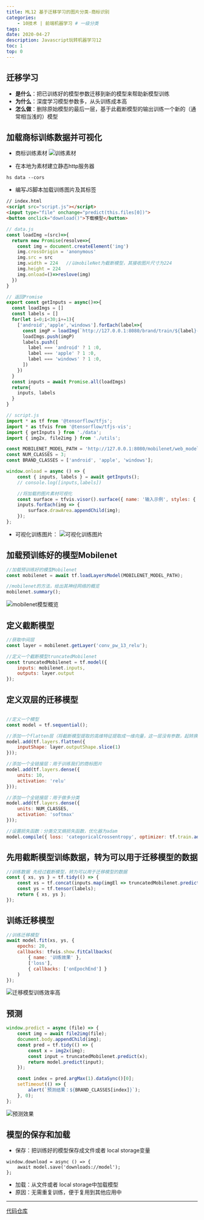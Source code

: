 ```yaml
---
title: ML12 基于迁移学习的图片分类-商标识别
categories:
    - 10技术 | 前端机器学习 # 一级分类
tags:
date: 2020-04-27
description: Javascript玩转机器学习12
toc: 1
top: 0
---
```


## 迁移学习
- **是什么**：把已训练好的模型参数迁移到新的模型来帮助新模型训练
- **为什么**：深度学习模型参数多，从头训练成本高
- **怎么做**：删除原始模型的最后一层，基于此截断模型的输出训练一个新的（通常相当浅的）模型



## 加载商标训练数据并可视化
- 商标训练素材
![训练素材](/images/ai/63.png)

- 在本地为素材建立静态http服务器
```
hs data --cors
```

- 编写JS脚本加载训练图片及其标签
```html
// index.html
<script src="script.js"></script>
<input type="file" onchange="predict(this.files[0])">
<button onclick="download()">下载模型</button>
```
```javascript
// data.js
const loadImg =(src)=>{
  return new Promise(resolve=>{
    const img = document.createElement('img')
    img.crossOrigin = 'anonymous'
    img.src = src
    img.width = 224   //以mobileNet为截断模型，其接收图片尺寸为224
    img.height = 224
    img.onload=()=>reslove(img)
  })
}

// 返回Promise
export const getInputs = async()=>{
  const loadImgs = []
  const labels = []
  for(let i=0;i<30;i+=1){
    ['android','apple','windows'].forEach(label=>{
      const imgP = loadImg(`http://127.0.0.1:8080/brand/train/${label}-${index}.jpg`)
      loadImgs.push(imgP)
      labels.push([
        label === 'android' ? 1 :0,
        label === 'apple' ? 1 :0,
        label === 'windows' ? 1 :0,
      ])
    })
  }
  const inputs = await Promise.all(loadImgs)
  return{ 
    inputs, labels
  }
}
```


```javascript
// script.js
import * as tf from '@tensorflow/tfjs';
import * as tfvis from '@tensorflow/tfjs-vis';
import { getInputs } from './data';
import { img2x, file2img } from './utils';

const MOBILENET_MODEL_PATH = 'http://127.0.0.1:8080/mobilenet/web_model/model.json';
const NUM_CLASSES = 3;
const BRAND_CLASSES = ['android', 'apple', 'windows'];

window.onload = async () => {
    const { inputs, labels } = await getInputs();
    // console.log([inputs,labels])

    //将加载的图片素材可视化
    const surface = tfvis.visor().surface({ name: '输入示例', styles: { height: 250 } });
    inputs.forEach(img => {
        surface.drawArea.appendChild(img);
    });
};
```

- 可视化训练图片：
![可视化训练图片](/images/ai/64.png)

## 加载预训练好的模型Mobilenet
```javascript
//加载预训练好的模型Mobilenet
const mobilenet = await tf.loadLayersModel(MOBILENET_MODEL_PATH);

//mobilenet的方法，给出其神经网络的概览
mobilenet.summary();
```


![mobilenet模型概览](/images/ai/65.png)



## 定义截断模型
```javascript
//获取中间层
const layer = mobilenet.getLayer('conv_pw_13_relu');

//定义一个截断模型truncatedMobilenet
const truncatedMobilenet = tf.model({
    inputs: mobilenet.inputs,
    outputs: layer.output
});
```

## 定义双层的迁移模型
```javascript

//定义一个模型
const model = tf.sequential();

//添加一个flatten层（将截断模型提取的高维特征提取成一维向量，这一层没有参数，起转换作用
model.add(tf.layers.flatten({
    inputShape: layer.outputShape.slice(1)
}));

//添加一个全链接层：用于训练我们的商标图片
model.add(tf.layers.dense({
    units: 10,
    activation: 'relu'
}));

//添加一个全链接层：用于做多分类
model.add(tf.layers.dense({
    units: NUM_CLASSES,
    activation: 'softmax'
}));

//设置损失函数：分类交叉熵损失函数，优化器为adam
model.compile({ loss: 'categoricalCrossentropy', optimizer: tf.train.adam() });

```

## 先用截断模型训练数据，转为可以用于迁移模型的数据
```javascript
//训练数据 先经过截断模型，转为可以用于迁移模型的数据
const { xs, ys } = tf.tidy(() => {
    const xs = tf.concat(inputs.map(imgEl => truncatedMobilenet.predict(img2x(imgEl))));
    const ys = tf.tensor(labels);
    return { xs, ys };
});
```

## 训练迁移模型
```javascript
//训练迁移模型
await model.fit(xs, ys, {
    epochs: 20,
    callbacks: tfvis.show.fitCallbacks(
        { name: '训练效果' },
        ['loss'],
        { callbacks: ['onEpochEnd'] }
    )
});
```

![迁移模型训练效率高](/images/ai/66.png)

## 预测
```javascript
window.predict = async (file) => {
    const img = await file2img(file);
    document.body.appendChild(img);
    const pred = tf.tidy(() => {
        const x = img2x(img);
        const input = truncatedMobilenet.predict(x);
        return model.predict(input);
    });

    const index = pred.argMax(1).dataSync()[0];
    setTimeout(() => {
        alert(`预测结果：${BRAND_CLASSES[index]}`);
    }, 0);
};
```


![预测效果](/images/ai/002.gif)

## 模型的保存和加载

- 保存：把训练好的模型保存成文件或者 local storage变量

```
window.download = async () => {
    await model.save('downloads://model');
};
```
- 加载：从文件或者 local storage中加载模型
- 原因：无需重复训练，便于复用到其他应用中


---
[代码仓库](https://github.com/scarsu/js-ml.git)
